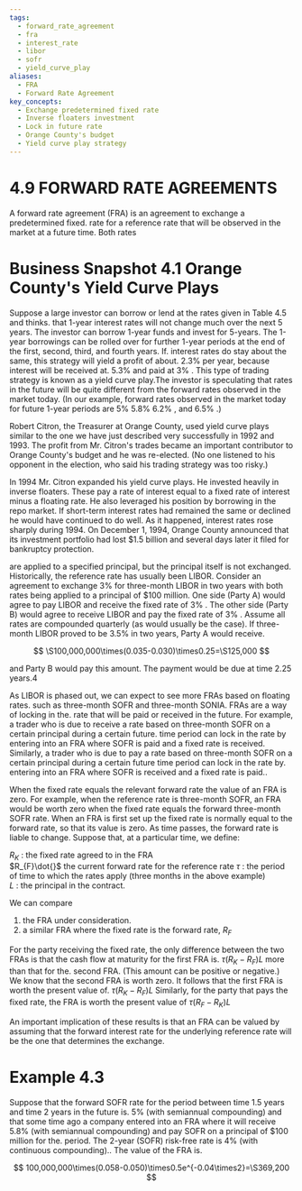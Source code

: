 ```yaml
---
tags:
  - forward_rate_agreement
  - fra
  - interest_rate
  - libor
  - sofr
  - yield_curve_play
aliases:
  - FRA
  - Forward Rate Agreement
key_concepts:
  - Exchange predetermined fixed rate
  - Inverse floaters investment
  - Lock in future rate
  - Orange County's budget
  - Yield curve play strategy
---
```


# 4.9 FORWARD RATE AGREEMENTS  

A forward rate agreement (FRA) is an agreement to exchange a predetermined fixed. rate for a reference rate that will be observed in the market at a future time. Both rates  

# Business Snapshot 4.1 Orange County's Yield Curve Plays  

Suppose a large investor can borrow or lend at the rates given in Table 4.5 and thinks. that 1-year interest rates will not change much over the next 5 years. The investor can borrow 1-year funds and invest for 5-years. The 1-year borrowings can be rolled over for further 1-year periods at the end of the first, second, third, and fourth years. If. interest rates do stay about the same, this strategy will yield a profit of about. $2.3\%$ per year, because interest will be received at. $5.3\%$ and paid at $3\%$ . This type of trading strategy is known as a yield curve play.The investor is speculating that rates in the future will be quite different from the forward rates observed in the market today. (In our example, forward rates observed in the market today for future 1-year periods are $5\%$ $5.8\%$ $6.2\%$ , and $6.5\%$ .)  

Robert Citron, the Treasurer at Orange County, used yield curve plays similar to the one we have just described very successfully in 1992 and 1993. The profit from Mr. Citron's trades became an important contributor to Orange County's budget and he was re-elected. (No one listened to his opponent in the election, who said his trading strategy was too risky.)  

In 1994 Mr. Citron expanded his yield curve plays. He invested heavily in inverse floaters. These pay a rate of interest equal to a fixed rate of interest minus a floating rate. He also leveraged his position by borrowing in the repo market. If short-term interest rates had remained the same or declined he would have continued to do well. As it happened, interest rates rose sharply during 1994. On December 1, 1994, Orange County announced that its investment portfolio had lost $\$1.5$ billion and several days later it filed for bankruptcy protection.  

are applied to a specified principal, but the principal itself is not exchanged. Historically, the reference rate has usually been LIBOR. Consider an agreement to exchange $3\%$ for three-month LIBOR in two years with both rates being applied to a principal of $\$100$ million. One side (Party A) would agree to pay LIBOR and receive the fixed rate of $3\%$ . The other side (Party B) would agree to receive LIBOR and pay the fixed rate of $3\%$ . Assume all rates are compounded quarterly (as would usually be the case). If three-month LIBOR proved to be $3.5\%$ in two years, Party A would receive.  

$$
\S100,000,000\times(0.035-0.030)\times0.25=\S125,000
$$  

and Party B would pay this amount. The payment would be due at time 2.25 years.4  

As LIBOR is phased out, we can expect to see more FRAs based on floating rates. such as three-month SOFR and three-month SONIA. FRAs are a way of locking in the. rate that will be paid or received in the future. For example, a trader who is due to receive a rate based on three-month SOFR on a certain principal during a certain future. time period can lock in the rate by entering into an FRA where SOFR is paid and a fixed rate is received. Similarly, a trader who is due to pay a rate based on three-month SOFR on a certain principal during a certain future time period can lock in the rate by. entering into an FRA where SOFR is received and a fixed rate is paid..  

When the fixed rate equals the relevant forward rate the value of an FRA is zero. For example, when the reference rate is three-month SOFR, an FRA would be worth zero when the fixed rate equals the forward three-month SOFR rate. When an FRA is first set up the fixed rate is normally equal to the forward rate, so that its value is zero. As time passes, the forward rate is liable to change. Suppose that, at a particular time, we define:  

$R_{K}$ : the fixed rate agreed to in the FRA   
$R_{F}\dot{}$ the current forward rate for the reference rate $\tau$ : the period of time to which the rates apply (three months in the above example)   
$L$ : the principal in the contract.  

We can compare  

1. the FRA under consideration.   
2. a similar FRA where the fixed rate is the forward rate, $R_{F}$  

For the party receiving the fixed rate, the only difference between the two FRAs is that the cash flow at maturity for the first FRA is. $\tau(R_{K}-R_{F})L$ more than that for the. second FRA. (This amount can be positive or negative.) We know that the second FRA is worth zero. It follows that the first FRA is worth the present value of. $\tau(R_{K}-R_{F})L$ Similarly, for the party that pays the fixed rate, the FRA is worth the present value of $\tau(R_{F}-R_{K})L$  

An important implication of these results is that an FRA can be valued by assuming that the forward interest rate for the underlying reference rate will be the one that determines the exchange.  

# Example 4.3  

Suppose that the forward SOFR rate for the period between time 1.5 years and time 2 years in the future is. $5\%$ (with semiannual compounding) and that some time ago a company entered into an FRA where it will receive $5.8\%$ (with semiannual compounding) and pay SOFR on a principal of $\$100$ million for the. period. The 2-year (SOFR) risk-free rate is $4\%$ (with continuous compounding).. The value of the FRA is.  

$$
100,000,000\times(0.058-0.050)\times0.5e^{-0.04\times2}=\S369,200
$$  
